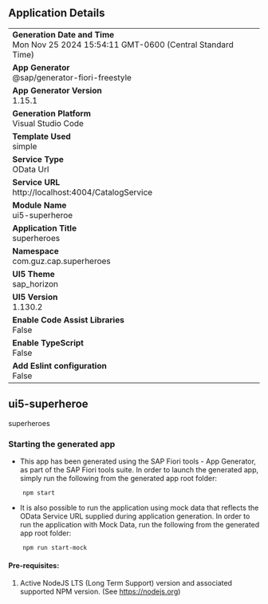 ## Application Details
|               |
| ------------- |
|**Generation Date and Time**<br>Mon Nov 25 2024 15:54:11 GMT-0600 (Central Standard Time)|
|**App Generator**<br>@sap/generator-fiori-freestyle|
|**App Generator Version**<br>1.15.1|
|**Generation Platform**<br>Visual Studio Code|
|**Template Used**<br>simple|
|**Service Type**<br>OData Url|
|**Service URL**<br>http://localhost:4004/CatalogService|
|**Module Name**<br>ui5-superheroe|
|**Application Title**<br>superheroes|
|**Namespace**<br>com.guz.cap.superheroes|
|**UI5 Theme**<br>sap_horizon|
|**UI5 Version**<br>1.130.2|
|**Enable Code Assist Libraries**<br>False|
|**Enable TypeScript**<br>False|
|**Add Eslint configuration**<br>False|

## ui5-superheroe

superheroes

### Starting the generated app

-   This app has been generated using the SAP Fiori tools - App Generator, as part of the SAP Fiori tools suite.  In order to launch the generated app, simply run the following from the generated app root folder:

```
    npm start
```

- It is also possible to run the application using mock data that reflects the OData Service URL supplied during application generation.  In order to run the application with Mock Data, run the following from the generated app root folder:

```
    npm run start-mock
```

#### Pre-requisites:

1. Active NodeJS LTS (Long Term Support) version and associated supported NPM version.  (See https://nodejs.org)


